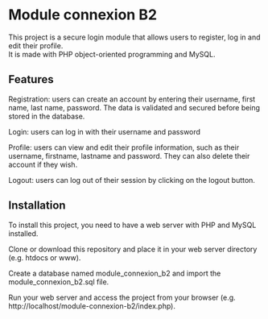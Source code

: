 # Module connexion B2
This project is a secure login module that allows users to register, log in and edit their profile. 
<br>
It is made with PHP object-oriented programming and MySQL.

## Features
Registration: users can create an account by entering their username, first name, last name, password. The data is validated and secured before being stored in the database.
<br />

Login: users can log in with their username and password
<br />

Profile: users can view and edit their profile information, such as their username, firstname, lastname and password. They can also delete their account if they wish.
<br />

Logout: users can log out of their session by clicking on the logout button.

## Installation
To install this project, you need to have a web server with PHP and MySQL installed.

Clone or download this repository and place it in your web server directory (e.g. htdocs or www).
<br />

Create a database named module_connexion_b2 and import the module_connexion_b2.sql file.
<br />

Run your web server and access the project from your browser (e.g. http://localhost/module-connexion-b2/index.php).
